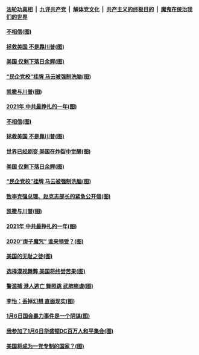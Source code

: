 

####  [法轮功真相](../../../../basic/blob/master/README.md?t=01120031) &nbsp;|&nbsp; [九评共产党](../../../../9ping.md/blob/master/README.md?t=01120031) &nbsp;|&nbsp; [解体党文化](../../../../jtdwh.md/blob/master/README.md?t=01120031)  &nbsp;|&nbsp; [共产主义的终极目的](../../../../gczydzjmd.md/blob/master/README.md?t=01120031) &nbsp;|&nbsp; [魔鬼在统治我们的世界](../../../../mgztzwmdsj.md/blob/master/README.md?t=01120031) 

#### [不相信(图)](../pages/p4/958672.md?t=01120031) 

#### [拯救美国 不是靠川普(图)](../pages/p4/958693.md?t=01120031) 

#### [美国 仅剩下落日余辉(图)](../pages/p4/958674.md?t=01120031) 

#### [“民企党校”挂牌 马云被强制洗脑(图)](../pages/p4/958689.md?t=01120031) 

#### [凯撒与川普(图)](../pages/p4/958605.md?t=01120031) 

#### [2021年 中共最挣扎的一年(图)](../pages/p4/958592.md?t=01120031) 


#### [不相信(图)](../pages/p4/958672.md?t=01120031) 

#### [拯救美国 不是靠川普(图)](../pages/p4/958693.md?t=01120031) 

#### [世界已经剧变 美国在炸裂中觉醒(图)](../pages/p4/958675.md?t=01120031) 

#### [美国 仅剩下落日余辉(图)](../pages/p4/958674.md?t=01120031) 

#### [“民企党校”挂牌 马云被强制洗脑(图)](../pages/p4/958689.md?t=01120031) 

#### [致李克强总理、赵克志部长的紧急公开信(图)](../pages/p4/958669.md?t=01120031) 



#### [凯撒与川普(图)](../pages/p4/958605.md?t=01120031) 

#### [2021年 中共最挣扎的一年(图)](../pages/p4/958592.md?t=01120031) 

#### [2020“庚子魔咒” 谁来领受？(图)](../pages/p4/958597.md?t=01120031) 

#### [美国的无耻之徒(图)](../pages/p4/958606.md?t=01120031) 

#### [选择漠视舞弊 美国将终尝苦果(图)](../pages/p4/958598.md?t=01120031) 


#### [警滥捕 港人逃亡 舞照跳 武肺施虐(图)](../pages/p4/958515.md?t=01120031) 

#### [李怡：丢掉幻想 直面现实(图)](../pages/p4/958513.md?t=01120031) 

#### [1月6日国会暴力事件是一个阴谋(图)](../pages/p4/958522.md?t=01120031) 

#### [我参加了1月6日华盛顿DC百万人和平集会(图)](../pages/p4/958521.md?t=01120031) 

#### [美国将成为一党专制的国家？(图)](../pages/p4/958514.md?t=01120031) 

